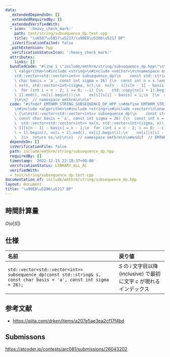 ```yaml
---
data:
  _extendedDependsOn: []
  _extendedRequiredBy: []
  _extendedVerifiedWith:
  - icon: ':heavy_check_mark:'
    path: test/string/subsequence_dp.test.cpp
    title: "\u6587\u5B57\u5217/\u90E8\u5206\u5217 DP"
  _isVerificationFailed: false
  _pathExtension: hpp
  _verificationStatusIcon: ':heavy_check_mark:'
  attributes:
    links: []
  bundledCode: "#line 1 \"include/emthrm/string/subsequence_dp.hpp\"\n\n\n\n#include\
    \ <algorithm>\n#include <string>\n#include <vector>\n\nnamespace emthrm {\n\n\
    std::vector<std::vector<int>> subsequence_dp(\n    const std::string& s, const\
    \ char basis = 'a', const int sigma = 26) {\n  const int n = s.length();\n  std::vector<std::vector<int>>\
    \ nx(n, std::vector<int>(sigma, n));\n  nx[n - 1][s[n - 1] - basis] = n - 1;\n\
    \  for (int i = n - 2; i >= 0; --i) {\n    std::copy(nx[i + 1].begin(), nx[i +\
    \ 1].end(), nx[i].begin());\n    nx[i][s[i] - basis] = i;\n  }\n  return nx;\n\
    }\n\n}  // namespace emthrm\n\n\n"
  code: "#ifndef EMTHRM_STRING_SUBSEQUENCE_DP_HPP_\n#define EMTHRM_STRING_SUBSEQUENCE_DP_HPP_\n\
    \n#include <algorithm>\n#include <string>\n#include <vector>\n\nnamespace emthrm\
    \ {\n\nstd::vector<std::vector<int>> subsequence_dp(\n    const std::string& s,\
    \ const char basis = 'a', const int sigma = 26) {\n  const int n = s.length();\n\
    \  std::vector<std::vector<int>> nx(n, std::vector<int>(sigma, n));\n  nx[n -\
    \ 1][s[n - 1] - basis] = n - 1;\n  for (int i = n - 2; i >= 0; --i) {\n    std::copy(nx[i\
    \ + 1].begin(), nx[i + 1].end(), nx[i].begin());\n    nx[i][s[i] - basis] = i;\n\
    \  }\n  return nx;\n}\n\n}  // namespace emthrm\n\n#endif  // EMTHRM_STRING_SUBSEQUENCE_DP_HPP_\n"
  dependsOn: []
  isVerificationFile: false
  path: include/emthrm/string/subsequence_dp.hpp
  requiredBy: []
  timestamp: '2022-12-15 22:18:37+09:00'
  verificationStatus: LIBRARY_ALL_AC
  verifiedWith:
  - test/string/subsequence_dp.test.cpp
documentation_of: include/emthrm/string/subsequence_dp.hpp
layout: document
title: "\u90E8\u5206\u5217 DP"
---
```



## 時間計算量

$O(\sigma \lvert S \rvert)$


## 仕様

|名前|戻り値|
|:--|:--|
|`std::vector<std::vector<int>> subsequence_dp(const std::string& s, const char basis = 'a', const int sigma = 26);`|$S$ の $i$ 文字目以降 (inclusive) で最初に文字 $c$ が現れるインデックス|


## 参考文献

- https://qiita.com/drken/items/a207e5ae3ea2cf17f4bd


## Submissons

https://atcoder.jp/contests/arc081/submissions/26043202
